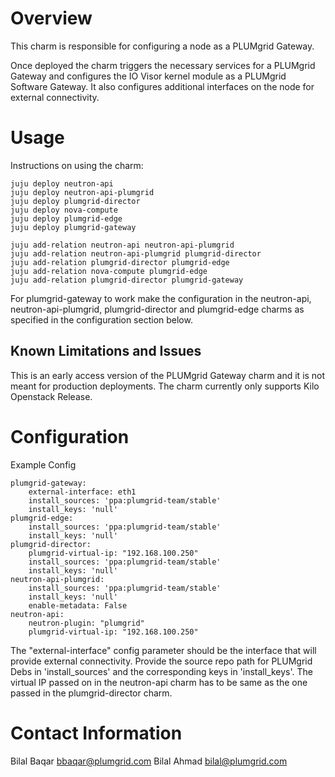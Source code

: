 # Overview

This charm is responsible for configuring a node as a PLUMgrid Gateway.

Once deployed the charm triggers the necessary services for a PLUMgrid Gateway and configures the IO Visor kernel module as a PLUMgrid Software Gateway. It also configures additional interfaces on the node for external connectivity.

# Usage

Instructions on using the charm:

    juju deploy neutron-api
    juju deploy neutron-api-plumgrid
    juju deploy plumgrid-director
    juju deploy nova-compute
    juju deploy plumgrid-edge
    juju deploy plumgrid-gateway

    juju add-relation neutron-api neutron-api-plumgrid
    juju add-relation neutron-api-plumgrid plumgrid-director
    juju add-relation plumgrid-director plumgrid-edge
    juju add-relation nova-compute plumgrid-edge
    juju add-relation plumgrid-director plumgrid-gateway

For plumgrid-gateway to work make the configuration in the neutron-api, neutron-api-plumgrid, plumgrid-director and plumgrid-edge charms as specified in the configuration section below.

## Known Limitations and Issues

This is an early access version of the PLUMgrid Gateway charm and it is not meant for production deployments. The charm currently only supports Kilo Openstack Release.

# Configuration

Example Config

    plumgrid-gateway:
        external-interface: eth1
        install_sources: 'ppa:plumgrid-team/stable'
        install_keys: 'null'
    plumgrid-edge:
        install_sources: 'ppa:plumgrid-team/stable'
        install_keys: 'null'
    plumgrid-director:
        plumgrid-virtual-ip: "192.168.100.250"
        install_sources: 'ppa:plumgrid-team/stable'
        install_keys: 'null'
    neutron-api-plumgrid:
        install_sources: 'ppa:plumgrid-team/stable'
        install_keys: 'null'
        enable-metadata: False
    neutron-api:
        neutron-plugin: "plumgrid"
        plumgrid-virtual-ip: "192.168.100.250"

The "external-interface" config parameter should be the interface that will provide external connectivity. 
Provide the source repo path for PLUMgrid Debs in 'install_sources' and the corresponding keys in 'install_keys'.
The virtual IP passed on in the neutron-api charm has to be same as the one passed in the plumgrid-director charm.

# Contact Information

Bilal Baqar <bbaqar@plumgrid.com>
Bilal Ahmad <bilal@plumgrid.com>
